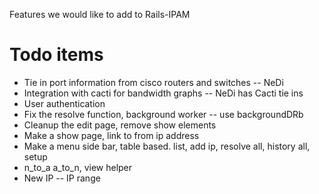 Features we would like to add to Rails-IPAM


# Todo items #

  * Tie in port information from cisco routers and switches -- NeDi
  * Integration with cacti for bandwidth graphs -- NeDi has Cacti tie ins
  * User authentication
  * Fix the resolve function, background worker -- use backgroundDRb
  * Cleanup the edit page, remove show elements
  * Make a show page, link to from ip address
  * Make a menu side bar, table based.  list, add ip, resolve all, history all, setup
  * n\_to\_a a\_to\_n, view helper
  * New IP -- IP range